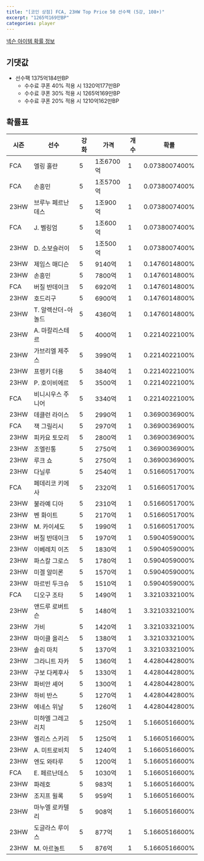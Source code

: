```yaml
---
title: "[코인 상점] FCA, 23HW Top Price 50 선수팩 (5강, 108+)"
excerpt: "1265억169만BP"
categories: player
---
```

[넥슨 아이템 확률 정보](http://iteminfo.nexon.com/probability/fco?sn=7599)

## 기댓값
- 선수팩 1375억184만BP
  - 수수료 쿠폰 40% 적용 시 1320억177만BP
  - 수수료 쿠폰 30% 적용 시 1265억169만BP
  - 수수료 쿠폰 20% 적용 시 1210억162만BP


## 확률표

|시즌|선수|강화|가격|개수|확률|
|---|---|---|---|---|---|
|FCA|엘링 홀란|5|1조6700억|1|0.0738007400%|
|FCA|손흥민|5|1조5700억|1|0.0738007400%|
|23HW|브루누 페르난데스|5|1조900억|1|0.0738007400%|
|FCA|J. 벨링엄|5|1조600억|1|0.0738007400%|
|23HW|D. 소보슬러이|5|1조500억|1|0.0738007400%|
|23HW|제임스 매디슨|5|9140억|1|0.1476014800%|
|23HW|손흥민|5|7800억|1|0.1476014800%|
|FCA|버질 반데이크|5|6920억|1|0.1476014800%|
|23HW|호드리구|5|6900억|1|0.1476014800%|
|23HW|T. 알렉산더-아놀드|5|4360억|1|0.1476014800%|
|23HW|A. 마칼리스테르|5|4000억|1|0.2214022100%|
|23HW|가브리엘 제주스|5|3990억|1|0.2214022100%|
|23HW|프렝키 더용|5|3840억|1|0.2214022100%|
|23HW|P. 호이비에르|5|3500억|1|0.2214022100%|
|FCA|비니시우스 주니어|5|3340억|1|0.2214022100%|
|23HW|데클런 라이스|5|2990억|1|0.3690036900%|
|FCA|잭 그릴리시|5|2970억|1|0.3690036900%|
|23HW|피카요 토모리|5|2800억|1|0.3690036900%|
|23HW|조엘린통|5|2750억|1|0.3690036900%|
|23HW|루크 쇼|5|2750억|1|0.3690036900%|
|23HW|다닐루|5|2540억|1|0.5166051700%|
|FCA|페데리코 키에사|5|2320억|1|0.5166051700%|
|23HW|불라예 디아|5|2310억|1|0.5166051700%|
|23HW|벤 화이트|5|2170억|1|0.5166051700%|
|23HW|M. 카이세도|5|1990억|1|0.5166051700%|
|23HW|버질 반데이크|5|1970억|1|0.5904059000%|
|23HW|이베레치 이즈|5|1830억|1|0.5904059000%|
|23HW|파스칼 그로스|5|1780억|1|0.5904059000%|
|23HW|미겔 알미론|5|1570억|1|0.5904059000%|
|23HW|마르빈 두크슈|5|1510억|1|0.5904059000%|
|FCA|디오구 조타|5|1490억|1|3.3210332100%|
|23HW|앤드루 로버트슨|5|1480억|1|3.3210332100%|
|23HW|가비|5|1420억|1|3.3210332100%|
|23HW|마이클 올리스|5|1380억|1|3.3210332100%|
|23HW|솔리 마치|5|1370억|1|3.3210332100%|
|23HW|그라니트 자카|5|1360억|1|4.4280442800%|
|23HW|구보 다케후사|5|1330억|1|4.4280442800%|
|23HW|파비안 셰어|5|1300억|1|4.4280442800%|
|23HW|하비 반스|5|1270억|1|4.4280442800%|
|23HW|에네스 위날|5|1260억|1|4.4280442800%|
|23HW|미하엘 그레고리치|5|1250억|1|5.1660516600%|
|23HW|엘리스 스키리|5|1250억|1|5.1660516600%|
|23HW|A. 미트로비치|5|1240억|1|5.1660516600%|
|23HW|엔도 와타루|5|1200억|1|5.1660516600%|
|FCA|E. 페르난데스|5|1030억|1|5.1660516600%|
|23HW|파레호|5|983억|1|5.1660516600%|
|23HW|조지프 윌록|5|959억|1|5.1660516600%|
|23HW|마누엘 로카텔리|5|908억|1|5.1660516600%|
|23HW|도글라스 루이스|5|877억|1|5.1660516600%|
|23HW|M. 아르놀트|5|876억|1|5.1660516600%|
